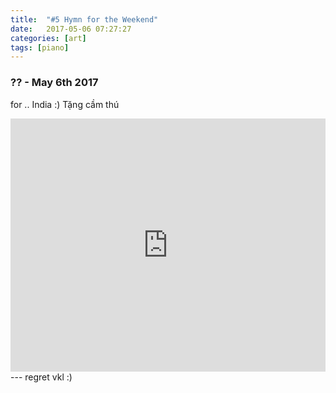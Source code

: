 ```yaml
---
title:  "#5 Hymn for the Weekend"
date:   2017-05-06 07:27:27
categories: [art]
tags: [piano]
---
```


### ?? - May 6th 2017

for .. India :)
Tặng cầm thú

<iframe style="overflow:hidden; width:100%; height:405px" src="https://www.youtube.com/embed/J8gavYCTzIc" frameborder="0" allow="accelerometer; autoplay; clipboard-write; encrypted-media; gyroscope; picture-in-picture" allowfullscreen></iframe>
---
regret vkl :)
